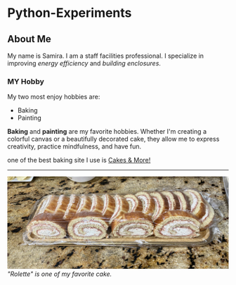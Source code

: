 # Python-Experiments
## About Me

My name is Samira. I am a staff facilities professional. I specialize in improving *energy efficiency* and *building enclosures*.

### MY Hobby

My two most enjoy hobbies are:
- Baking
- Painting
  
**Baking** and **painting** are my favorite hobbies. Whether I'm creating a colorful canvas or a beautifully decorated cake, they allow me to express creativity, practice mindfulness, and have fun. 

one of the best baking site I use is [Cakes & More!](https://www.cakesandmore.in/p/video-series-baking-for-beginners.html)

---

![alt text](IMG_6634.jpg)
*"Rolette" is one of my favorite cake.*
